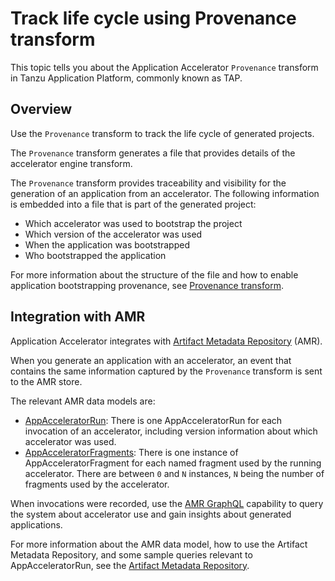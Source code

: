 # Track life cycle using Provenance transform

This topic tells you about the Application Accelerator `Provenance` transform in Tanzu Application
Platform, commonly known as TAP.

## <a id="overview"></a> Overview

Use the `Provenance` transform to track the life cycle of generated projects.

The `Provenance` transform generates a file that
provides details of the accelerator engine transform.

The `Provenance` transform provides traceability and visibility for the generation of an application
from an accelerator. The following information is embedded into a file that is part of the generated
project:

- Which accelerator was used to bootstrap the project
- Which version of the accelerator was used
- When the application was bootstrapped
- Who bootstrapped the application

For more information about the structure of the file and how to enable application bootstrapping
provenance, see [Provenance transform](creating-accelerators/transforms/provenance.hbs.md).

## <a id="amr"></a> Integration with AMR

Application Accelerator integrates with [Artifact Metadata Repository](../scst-store/overview.hbs.md) (AMR).

When you generate an application with an accelerator, an event that contains the same information captured by the `Provenance` transform is sent to the AMR store.

The relevant AMR data models are:

- [AppAcceleratorRun](../scst-store/amr/data-model-and-concepts.hbs.md#appacceleratorruns): There is one AppAcceleratorRun for each invocation of an accelerator, including version information about which accelerator was used.
- [AppAcceleratorFragments](../scst-store/amr/data-model-and-concepts.hbs.md#appacceleratorfragments): There is one instance of AppAcceleratorFragment for each named fragment used by the running accelerator. There are between `0` and `N` instances, `N` being the number of fragments used by the accelerator.

When invocations were recorded, use the
[AMR GraphQL](../scst-store/amr/graphql-query.hbs.md) capability to query the system about
accelerator use and gain insights about generated applications.

For more information about the AMR data model, how to use the Artifact Metadata Repository,
and some sample queries relevant to AppAcceleratorRun, see the [Artifact Metadata Repository](../scst-store/overview.hbs.md).
